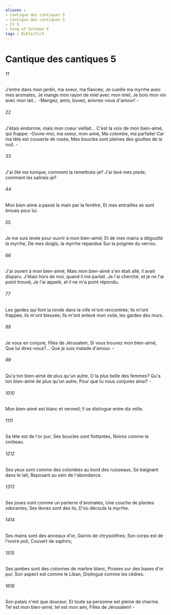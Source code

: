 ```yaml
---
aliases : 
- Cantique des cantiques 5
- Cantique des cantiques 5
- Ct 5
- Song of Solomon 5
tags : Bible/Ct/5
---
```


# Cantique des cantiques 5

###### 11
J'entre dans mon jardin, ma soeur, ma fiancée; Je cueille ma myrrhe avec mes aromates, Je mange mon rayon de miel avec mon miel, Je bois mon vin avec mon lait... -Mangez, amis, buvez, enivrez-vous d'amour! -
###### 22
J'étais endormie, mais mon coeur veillait... C'est la voix de mon bien-aimé, qui frappe: -Ouvre-moi, ma soeur, mon amie, Ma colombe, ma parfaite! Car ma tête est couverte de rosée, Mes boucles sont pleines des gouttes de la nuit. -
###### 33
J'ai ôté ma tunique; comment la remettrais-je? J'ai lavé mes pieds; comment les salirais-je?
###### 44
Mon bien-aimé a passé la main par la fenêtre, Et mes entrailles se sont émues pour lui.
###### 55
Je me suis levée pour ouvrir à mon bien-aimé; Et de mes mains a dégoutté la myrrhe, De mes doigts, la myrrhe répandue Sur la poignée du verrou.
###### 66
J'ai ouvert à mon bien-aimé; Mais mon bien-aimé s'en était allé, il avait disparu. J'étais hors de moi, quand il me parlait. Je l'ai cherché, et je ne l'ai point trouvé; Je l'ai appelé, et il ne m'a point répondu.
###### 77
Les gardes qui font la ronde dans la ville m'ont rencontrée; Ils m'ont frappée, ils m'ont blessée; Ils m'ont enlevé mon voile, les gardes des murs.
###### 88
Je vous en conjure, filles de Jérusalem, Si vous trouvez mon bien-aimé, Que lui direz-vous?... Que je suis malade d'amour. -
###### 99
Qu'a ton bien-aimé de plus qu'un autre, O la plus belle des femmes? Qu'a ton bien-aimé de plus qu'un autre, Pour que tu nous conjures ainsi? -
###### 1010
Mon bien-aimé est blanc et vermeil; Il se distingue entre dix mille.
###### 1111
Sa tête est de l'or pur; Ses boucles sont flottantes, Noires comme le corbeau.
###### 1212
Ses yeux sont comme des colombes au bord des ruisseaux, Se baignant dans le lait, Reposant au sein de l'abondance.
###### 1313
Ses joues sont comme un parterre d'aromates, Une couche de plantes odorantes; Ses lèvres sont des lis, D'où découle la myrrhe.
###### 1414
Ses mains sont des anneaux d'or, Garnis de chrysolithes; Son corps est de l'ivoire poli, Couvert de saphirs;
###### 1515
Ses jambes sont des colonnes de marbre blanc, Posées sur des bases d'or pur. Son aspect est comme le Liban, Distingué comme les cèdres.
###### 1616
Son palais n'est que douceur, Et toute sa personne est pleine de charme. Tel est mon bien-aimé, tel est mon ami, Filles de Jérusalem! -
